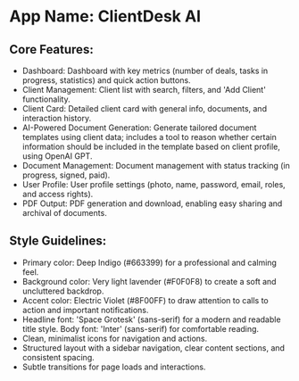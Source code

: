 # **App Name**: ClientDesk AI

## Core Features:

- Dashboard: Dashboard with key metrics (number of deals, tasks in progress, statistics) and quick action buttons.
- Client Management: Client list with search, filters, and 'Add Client' functionality.
- Client Card: Detailed client card with general info, documents, and interaction history.
- AI-Powered Document Generation: Generate tailored document templates using client data; includes a tool to reason whether certain information should be included in the template based on client profile, using OpenAI GPT.
- Document Management: Document management with status tracking (in progress, signed, paid).
- User Profile: User profile settings (photo, name, password, email, roles, and access rights).
- PDF Output: PDF generation and download, enabling easy sharing and archival of documents.

## Style Guidelines:

- Primary color: Deep Indigo (#663399) for a professional and calming feel.
- Background color: Very light lavender (#F0F0F8) to create a soft and uncluttered backdrop.
- Accent color: Electric Violet (#8F00FF) to draw attention to calls to action and important notifications.
- Headline font: 'Space Grotesk' (sans-serif) for a modern and readable title style. Body font: 'Inter' (sans-serif) for comfortable reading.
- Clean, minimalist icons for navigation and actions.
- Structured layout with a sidebar navigation, clear content sections, and consistent spacing.
- Subtle transitions for page loads and interactions.